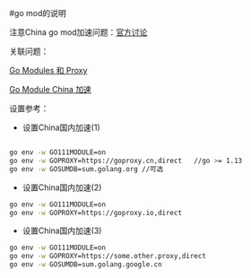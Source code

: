 #go mod的说明

注意China go mod加速问题：[官方讨论](https://github.com/golang/go/issues/31755)

关联问题：

[Go Modules 和 Proxy](https://github.com/guanhui07/blog/issues/642)

[Go Module China 加速](https://github.com/developer-learning/night-reading-go/issues/468)

设置参考：

+ 设置China国内加速(1)

```bash

go env -w GO111MODULE=on
go env -w GOPROXY=https://goproxy.cn,direct   //go >= 1.13
go env -w GOSUMDB=sum.golang.org //可选
```

+ 设置China国内加速(2)

```bash
go env -w GO111MODULE=on
go env -w GOPROXY=https://goproxy.io,direct
```

+ 设置China国内加速(3)

```bash
go env -w GO111MODULE=on
go env -w GOPROXY=https://some.other.proxy,direct
go env -w GOSUMDB=sum.golang.google.cn
```
